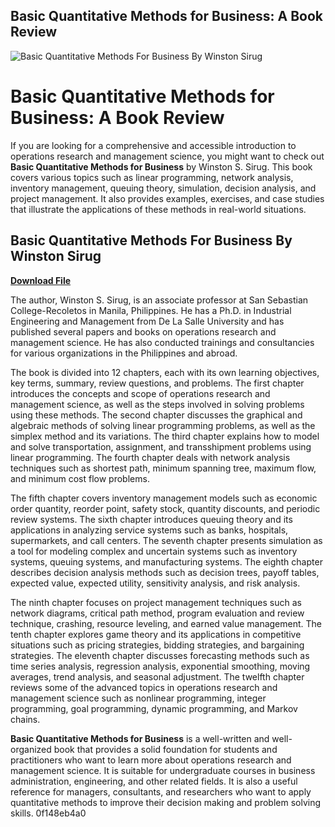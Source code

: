 ## Basic Quantitative Methods for Business: A Book Review

 
![Basic Quantitative Methods For Business By Winston Sirug](https://encrypted-tbn1.gstatic.com/images?q=tbn:ANd9GcSPBmQUTRITkg9wbisw4g8xH2MHnfoH4Mhqm77pDSij0UEJmJpCr6JHGIVn)

 
# Basic Quantitative Methods for Business: A Book Review
 
If you are looking for a comprehensive and accessible introduction to operations research and management science, you might want to check out **Basic Quantitative Methods for Business** by Winston S. Sirug. This book covers various topics such as linear programming, network analysis, inventory management, queuing theory, simulation, decision analysis, and project management. It also provides examples, exercises, and case studies that illustrate the applications of these methods in real-world situations.
 
## Basic Quantitative Methods For Business By Winston Sirug


[**Download File**](https://www.google.com/url?q=https%3A%2F%2Ftlniurl.com%2F2tKEvW&sa=D&sntz=1&usg=AOvVaw1cTRxIQ03sOdDRcQxTVauF)

 
The author, Winston S. Sirug, is an associate professor at San Sebastian College-Recoletos in Manila, Philippines. He has a Ph.D. in Industrial Engineering and Management from De La Salle University and has published several papers and books on operations research and management science. He has also conducted trainings and consultancies for various organizations in the Philippines and abroad.
 
The book is divided into 12 chapters, each with its own learning objectives, key terms, summary, review questions, and problems. The first chapter introduces the concepts and scope of operations research and management science, as well as the steps involved in solving problems using these methods. The second chapter discusses the graphical and algebraic methods of solving linear programming problems, as well as the simplex method and its variations. The third chapter explains how to model and solve transportation, assignment, and transshipment problems using linear programming. The fourth chapter deals with network analysis techniques such as shortest path, minimum spanning tree, maximum flow, and minimum cost flow problems.
 
The fifth chapter covers inventory management models such as economic order quantity, reorder point, safety stock, quantity discounts, and periodic review systems. The sixth chapter introduces queuing theory and its applications in analyzing service systems such as banks, hospitals, supermarkets, and call centers. The seventh chapter presents simulation as a tool for modeling complex and uncertain systems such as inventory systems, queuing systems, and manufacturing systems. The eighth chapter describes decision analysis methods such as decision trees, payoff tables, expected value, expected utility, sensitivity analysis, and risk analysis.
 
The ninth chapter focuses on project management techniques such as network diagrams, critical path method, program evaluation and review technique, crashing, resource leveling, and earned value management. The tenth chapter explores game theory and its applications in competitive situations such as pricing strategies, bidding strategies, and bargaining strategies. The eleventh chapter discusses forecasting methods such as time series analysis, regression analysis, exponential smoothing, moving averages, trend analysis, and seasonal adjustment. The twelfth chapter reviews some of the advanced topics in operations research and management science such as nonlinear programming, integer programming, goal programming, dynamic programming, and Markov chains.
 
**Basic Quantitative Methods for Business** is a well-written and well-organized book that provides a solid foundation for students and practitioners who want to learn more about operations research and management science. It is suitable for undergraduate courses in business administration, engineering, and other related fields. It is also a useful reference for managers, consultants, and researchers who want to apply quantitative methods to improve their decision making and problem solving skills.
 0f148eb4a0
